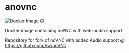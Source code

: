 # anovnc

[![Docker Image CI](https://github.com/hw/anovnc/actions/workflows/docker-image.yml/badge.svg)](https://github.com/hw/anovnc/actions/workflows/docker-image.yml)

Docker image containing noVNC with web-audio support.

Repository for fork of noVNC with added Audio support @ https://github.com/hw/noVNC .
